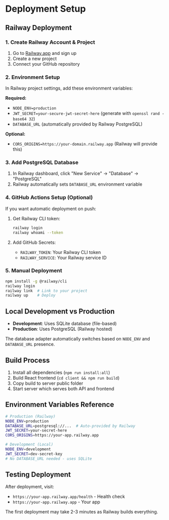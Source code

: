 # Deployment Setup

## Railway Deployment

### 1. Create Railway Account & Project
1. Go to [Railway.app](https://railway.app) and sign up
2. Create a new project
3. Connect your GitHub repository

### 2. Environment Setup
In Railway project settings, add these environment variables:

**Required:**
- `NODE_ENV=production`
- `JWT_SECRET=your-secure-jwt-secret-here` (generate with `openssl rand -base64 32`)
- `DATABASE_URL` (automatically provided by Railway PostgreSQL)

**Optional:**
- `CORS_ORIGINS=https://your-domain.railway.app` (Railway will provide this)

### 3. Add PostgreSQL Database
1. In Railway dashboard, click "New Service" → "Database" → "PostgreSQL" 
2. Railway automatically sets `DATABASE_URL` environment variable

### 4. GitHub Actions Setup (Optional)
If you want automatic deployment on push:

1. Get Railway CLI token:
   ```bash
   railway login
   railway whoami --token
   ```

2. Add GitHub Secrets:
   - `RAILWAY_TOKEN`: Your Railway CLI token
   - `RAILWAY_SERVICE`: Your Railway service ID

### 5. Manual Deployment
```bash
npm install -g @railway/cli
railway login
railway link  # Link to your project
railway up    # Deploy
```

## Local Development vs Production

- **Development**: Uses SQLite database (file-based)
- **Production**: Uses PostgreSQL (Railway hosted)

The database adapter automatically switches based on `NODE_ENV` and `DATABASE_URL` presence.

## Build Process

1. Install all dependencies (`npm run install:all`)
2. Build React frontend (`cd client && npm run build`)
3. Copy build to server public folder
4. Start server which serves both API and frontend

## Environment Variables Reference

```bash
# Production (Railway)
NODE_ENV=production
DATABASE_URL=postgresql://...  # Auto-provided by Railway
JWT_SECRET=your-secret-here
CORS_ORIGINS=https://your-app.railway.app

# Development (Local)
NODE_ENV=development
JWT_SECRET=dev-secret-key
# No DATABASE_URL needed - uses SQLite
```

## Testing Deployment

After deployment, visit:
- `https://your-app.railway.app/health` - Health check
- `https://your-app.railway.app` - Your app

The first deployment may take 2-3 minutes as Railway builds everything.